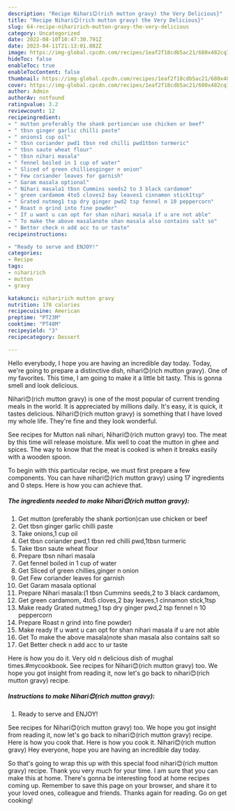 ```yaml
---
description: "Recipe Nihari😊(rich mutton gravy) the Very Delicious}"
title: "Recipe Nihari😊(rich mutton gravy) the Very Delicious}"
slug: 64-recipe-niharirich-mutton-gravy-the-very-delicious
category: Uncategorized
date: 2022-08-10T10:47:30.791Z
date: 2023-04-11T21:13:01.882Z
image: https://img-global.cpcdn.com/recipes/1eaf2f18cdb5ac21/680x482cq70/niharirich-mutton-gravy-recipe-main-photo.jpg
hideToc: false
enableToc: true
enableTocContent: false
thumbnail: https://img-global.cpcdn.com/recipes/1eaf2f18cdb5ac21/680x482cq70/niharirich-mutton-gravy-recipe-main-photo.jpg
cover: https://img-global.cpcdn.com/recipes/1eaf2f18cdb5ac21/680x482cq70/niharirich-mutton-gravy-recipe-main-photo.jpg
author: Admin
authorAv: notfound
ratingvalue: 3.2
reviewcount: 12
recipeingredient:
- " mutton preferably the shank portioncan use chicken or beef"
- " tbsn ginger garlic chilli paste"
- " onions1 cup oil"
- " tbsn coriander pwd1 tbsn red chilli pwd1tbsn turmeric"
- " tbsn saute wheat flour"
- " tbsn nihari masala"
- " fennel boiled in 1 cup of water"
- " Sliced of green chilliesginger n onion"
- " Few coriander leaves for garnish"
- " Garam masala optional"
- " Nihari masala1 tbsn Cummins seeds2 to 3 black cardamom"
- " green cardamom 4to5 cloves2 bay leaves1 cinnamon stick1tsp"
- " Grated nutmeg1 tsp dry ginger pwd2 tsp fennel n 10 peppercorn"
- " Roast n grind into fine powder"
- " If u want u can opt for shan nihari masala if u are not able"
- " To make the above masalanote shan masala also contains salt so"
- " Better check n add acc to ur taste"
recipeinstructions:

- "Ready to serve and ENJOY!"
categories:
- Recipe
tags:
- niharirich
- mutton
- gravy

katakunci: niharirich mutton gravy 
nutrition: 178 calories
recipecuisine: American
preptime: "PT23M"
cooktime: "PT48M"
recipeyield: "3"
recipecategory: Dessert

---
```



Hello everybody, I hope you are having an incredible day today. Today, we're going to prepare a distinctive dish, nihari😊(rich mutton gravy). One of my favorites. This time, I am going to make it a little bit tasty. This is gonna smell and look delicious.

Nihari😊(rich mutton gravy) is one of the most popular of current trending meals in the world. It is appreciated by millions daily. It's easy, it is quick, it tastes delicious. Nihari😊(rich mutton gravy) is something that I have loved my whole life. They're fine and they look wonderful.

See recipes for Mutton nali nihari, Nihari😊(rich mutton gravy) too. The meat by this time will release moisture. Mix well to coat the mutton in ghee and spices. The way to know that the meat is cooked is when it breaks easily with a wooden spoon.


To begin with this particular recipe, we must first prepare a few components. You can have nihari😊(rich mutton gravy) using 17 ingredients and 0 steps. Here is how you can achieve that.

<!--inarticleads1-->

##### The ingredients needed to make Nihari😊(rich mutton gravy):

1. Get  mutton (preferably the shank portion)can use chicken or beef
1. Get  tbsn ginger garlic chilli paste
1. Take  onions,1 cup oil
1. Get  tbsn coriander pwd,1 tbsn red chilli pwd,1tbsn turmeric
1. Take  tbsn saute wheat flour
1. Prepare  tbsn nihari masala
1. Get  fennel boiled in 1 cup of water
1. Get  Sliced of green chillies,ginger n onion
1. Get  Few coriander leaves for garnish
1. Get  Garam masala optional
1. Prepare  Nihari masala:(1 tbsn Cummins seeds,2 to 3 black cardamom,
1. Get  green cardamom, 4to5 cloves,2 bay leaves,1 cinnamon stick,1tsp
1. Make ready  Grated nutmeg,1 tsp dry ginger pwd,2 tsp fennel n 10 peppercorn
1. Prepare  Roast n grind into fine powder)
1. Make ready  If u want u can opt for shan nihari masala if u are not able
1. Get  To make the above masala)note shan masala also contains salt so
1. Get  Better check n add acc to ur taste


Here is how you do it. Very old n delicious dish of mughal times.#mycookbook. See recipes for Nihari😊(rich mutton gravy) too. We hope you got insight from reading it, now let&#39;s go back to nihari😊(rich mutton gravy) recipe. 

<!--inarticleads2-->

##### Instructions to make Nihari😊(rich mutton gravy):


1. Ready to serve and ENJOY!

See recipes for Nihari😊(rich mutton gravy) too. We hope you got insight from reading it, now let&#39;s go back to nihari😊(rich mutton gravy) recipe. Here is how you cook that. Here is how you cook it. Nihari😊(rich mutton gravy) Hey everyone, hope you are having an incredible day today. 

So that's going to wrap this up with this special food nihari😊(rich mutton gravy) recipe. Thank you very much for your time. I am sure that you can make this at home. There's gonna be interesting food at home recipes coming up. Remember to save this page on your browser, and share it to your loved ones, colleague and friends. Thanks again for reading. Go on get cooking!
